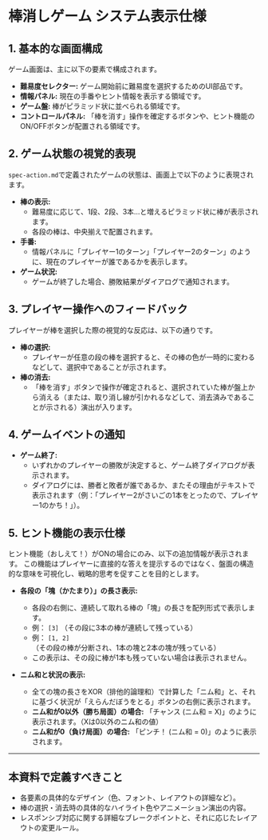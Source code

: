 # 棒消しゲーム システム表示仕様

## 1. 基本的な画面構成
ゲーム画面は、主に以下の要素で構成されます。

- **難易度セレクター:** ゲーム開始前に難易度を選択するためのUI部品です。
- **情報パネル:** 現在の手番やヒント情報を表示する領域です。
- **ゲーム盤:** 棒がピラミッド状に並べられる領域です。
- **コントロールパネル:** 「棒を消す」操作を確定するボタンや、ヒント機能のON/OFFボタンが配置される領域です。

## 2. ゲーム状態の視覚的表現
`spec-action.md`で定義されたゲームの状態は、画面上で以下のように表現されます。

- **棒の表示:**
  - 難易度に応じて、1段、2段、3本…と増えるピラミッド状に棒が表示されます。
  - 各段の棒は、中央揃えで配置されます。
- **手番:**
  - 情報パネルに「プレイヤー1のターン」「プレイヤー2のターン」のように、現在のプレイヤーが誰であるかを表示します。
- **ゲーム状況:**
  - ゲームが終了した場合、勝敗結果がダイアログで通知されます。

## 3. プレイヤー操作へのフィードバック
プレイヤーが棒を選択した際の視覚的な反応は、以下の通りです。

- **棒の選択:**
  - プレイヤーが任意の段の棒を選択すると、その棒の色が一時的に変わるなどして、選択中であることが示されます。
- **棒の消去:**
  - 「棒を消す」ボタンで操作が確定されると、選択されていた棒が盤上から消える（または、取り消し線が引かれるなどして、消去済みであることが示される）演出が入ります。

## 4. ゲームイベントの通知
- **ゲーム終了:**
  - いずれかのプレイヤーの勝敗が決定すると、ゲーム終了ダイアログが表示されます。
  - ダイアログには、勝者と敗者が誰であるか、またその理由がテキストで表示されます（例：「プレイヤー2がさいごの1本をとったので、プレイヤー1のかち！」）。

## 5. ヒント機能の表示仕様
ヒント機能（おしえて！）がONの場合にのみ、以下の追加情報が表示されます。
この機能はプレイヤーに直接的な答えを提示するのではなく、盤面の構造的な意味を可視化し、戦略的思考を促すことを目的とします。

- **各段の「塊（かたまり）」の長さ表示:**
  - 各段の右側に、連続して取れる棒の「塊」の長さを配列形式で表示します。
  - 例： `[3]` （その段に3本の棒が連続して残っている）
  - 例： `[1, 2]` （その段の棒が分断され、1本の塊と2本の塊が残っている）
  - この表示は、その段に棒が1本も残っていない場合は表示されません。

- **ニム和と状況の表示:**
  - 全ての塊の長さをXOR（排他的論理和）で計算した「ニム和」と、それに基づく状況が「えらんだぼうをとる」ボタンの右側に表示されます。
  - **ニム和が0以外（勝ち局面）の場合:** 「チャンス (ニム和 = X)」のように表示されます。（Xは0以外のニム和の値）
  - **ニム和が0（負け局面）の場合:** 「ピンチ！ (ニム和 = 0)」のように表示されます。

---
## 本資料で定義すべきこと
- 各要素の具体的なデザイン（色、フォント、レイアウトの詳細など）。
- 棒の選択・消去時の具体的なハイライト色やアニメーション演出の内容。
- レスポンシブ対応に関する詳細なブレークポイントと、それに応じたレイアウトの変更ルール。
